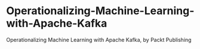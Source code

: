 # Operationalizing-Machine-Learning-with-Apache-Kafka
Operationalizing Machine Learning with Apache Kafka, by Packt Publishing
